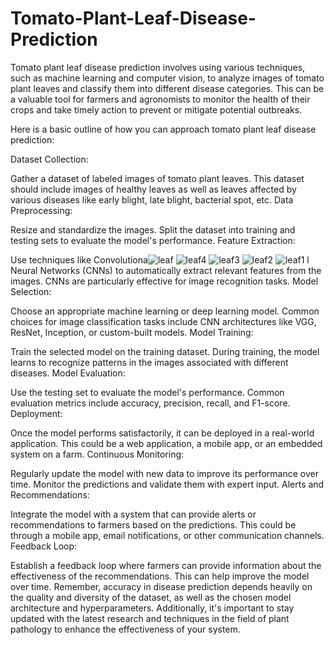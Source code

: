 # Tomato-Plant-Leaf-Disease-Prediction
Tomato plant leaf disease prediction involves using various techniques, such as machine learning and computer vision, to analyze images of tomato plant leaves and classify them into different disease categories. This can be a valuable tool for farmers and agronomists to monitor the health of their crops and take timely action to prevent or mitigate potential outbreaks.

Here is a basic outline of how you can approach tomato plant leaf disease prediction:

Dataset Collection:

Gather a dataset of labeled images of tomato plant leaves. This dataset should include images of healthy leaves as well as leaves affected by various diseases like early blight, late blight, bacterial spot, etc.
Data Preprocessing:

Resize and standardize the images.
Split the dataset into training and testing sets to evaluate the model's performance.
Feature Extraction:

Use techniques like Convolutiona![leaf](https://github.com/kanthikiran006/Tomato-Plant-Leaf-Disease-Prediction/assets/99636776/d3b74803-c857-49a3-859d-2cf77a869992)
![leaf4](https://github.com/kanthikiran006/Tomato-Plant-Leaf-Disease-Prediction/assets/99636776/2b6fe0dc-91d7-411b-87d3-d6e2dcc70a2c)
![leaf3](https://github.com/kanthikiran006/Tomato-Plant-Leaf-Disease-Prediction/assets/99636776/4d7148f2-b713-4068-8bc8-61e91285dac8)
![leaf2](https://github.com/kanthikiran006/Tomato-Plant-Leaf-Disease-Prediction/assets/99636776/5510c0b5-5196-4928-a03c-0a319157ffaf)
![leaf1](https://github.com/kanthikiran006/Tomato-Plant-Leaf-Disease-Prediction/assets/99636776/a6e41a63-9b46-41d8-92fd-f7d5be65c6cc)
l Neural Networks (CNNs) to automatically extract relevant features from the images. CNNs are particularly effective for image recognition tasks.
Model Selection:

Choose an appropriate machine learning or deep learning model. Common choices for image classification tasks include CNN architectures like VGG, ResNet, Inception, or custom-built models.
Model Training:

Train the selected model on the training dataset. During training, the model learns to recognize patterns in the images associated with different diseases.
Model Evaluation:

Use the testing set to evaluate the model's performance. Common evaluation metrics include accuracy, precision, recall, and F1-score.
Deployment:

Once the model performs satisfactorily, it can be deployed in a real-world application. This could be a web application, a mobile app, or an embedded system on a farm.
Continuous Monitoring:

Regularly update the model with new data to improve its performance over time. Monitor the predictions and validate them with expert input.
Alerts and Recommendations:

Integrate the model with a system that can provide alerts or recommendations to farmers based on the predictions. This could be through a mobile app, email notifications, or other communication channels.
Feedback Loop:

Establish a feedback loop where farmers can provide information about the effectiveness of the recommendations. This can help improve the model over time.
Remember, accuracy in disease prediction depends heavily on the quality and diversity of the dataset, as well as the chosen model architecture and hyperparameters. Additionally, it's important to stay updated with the latest research and techniques in the field of plant pathology to enhance the effectiveness of your system.
